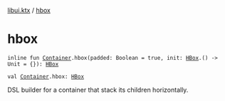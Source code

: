 [libui.ktx](README.md) / [hbox](hbox.md)

# hbox

`inline fun `[`Container`](-container/README.md)`.hbox(padded: Boolean = true, init: `[`HBox`](-h-box/README.md)`.() -> Unit = {}): `[`HBox`](-h-box/README.md)

`val `[`Container`](-container/README.md)`.hbox: `[`HBox`](-h-box/README.md)

DSL builder for a container that stack its children horizontally.
